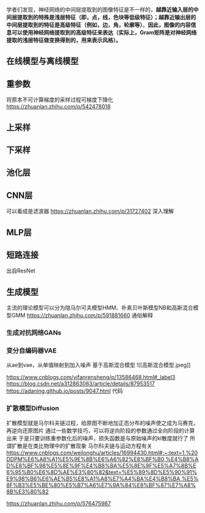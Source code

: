 学者们发现，神经网络的中间层提取到的图像特征是不一样的，**越靠近输入层的中间层提取到的特殊是浅层特征（即，点，线，色块等低级特征）；越靠近输出层的中间层提取到的特征是高级特征（例如，边，角，轮廓等）**。**因此，图像的内容信息可以使用神经网络提取到的高级特征来表达（实际上，Gram矩阵是对神经网络提取的浅层特征做变换得到的，用来表示风格）。**
## 在线模型与离线模型
## 重参数
将原本不可计算梯度的采样过程可梯度下降化
https://zhuanlan.zhihu.com/p/542478018
## 上采样
## 下采样

## 池化层

## CNN层

可以看成是滤波器
https://zhuanlan.zhihu.com/p/31727402 深入理解

## MLP层

## 短路连接
出自ResNet

## 生成模型
主流的理论模型可以分为隐马尔可夫模型HMM、朴素贝叶斯模型NB和高斯混合模型GMM
https://zhuanlan.zhihu.com/p/591881660 通俗解释
### 生成对抗网络GANs

### 变分自编码器VAE
从ae到vae，从单值映射到加入噪声
基于高斯混合模型
![[高斯混合模型.jpeg]]

https://www.cnblogs.com/yifanrensheng/p/13586468.html#_label3
https://blog.csdn.net/a312863063/article/details/87953517
https://adaning.github.io/posts/9047.html 代码

### 扩散模型Diffusion
扩散模型就是马尔科夫链过程，给原图不断地加正态分布的噪声使之成为马赛克，再逆向还原图片
通过一些数学技巧，可以将逆向阶段的参数通过全向阶段的计算出来
于是只要训练重参数化后的噪声，损失函数是与原始噪声的kl散度就行了
所谓扩散是在类比物理中的扩散现象
马尔科夫链与运动方程有关
https://www.cnblogs.com/weilonghu/articles/16994430.html#:~:text=1.%20DDPM%E6%A8%A1%E5%9E%8B%E6%A6%82%E8%BF%B0,%E4%B8%AD%E8%BF%98%E5%8E%9F%E4%B8%BA%E5%8E%9F%E5%A7%8B%E6%95%B0%E6%8D%AE%E3%80%82&text=%E5%89%8D%E5%90%91%E9%98%B6%E6%AE%B5%E8%A1%A8%E7%A4%BA%E4%B8%BA,%E5%8F%B3%E5%BE%80%E5%B7%A6%E7%9A%84%E8%BF%87%E7%A8%8B%E3%80%82

https://zhuanlan.zhihu.com/p/576475987